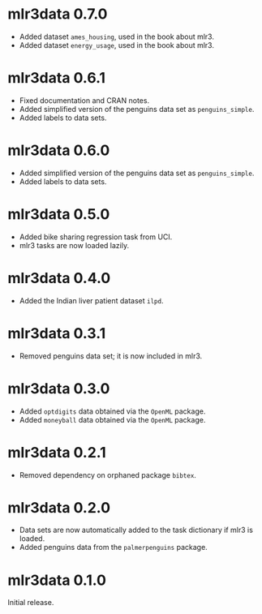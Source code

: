 # mlr3data 0.7.0

* Added dataset `ames_housing`, used in the book about mlr3.
* Added dataset `energy_usage`, used in the book about mlr3.

# mlr3data 0.6.1

* Fixed documentation and CRAN notes.
* Added simplified version of the penguins data set as `penguins_simple`.
* Added labels to data sets.

# mlr3data 0.6.0

* Added simplified version of the penguins data set as `penguins_simple`.
* Added labels to data sets.

# mlr3data 0.5.0

* Added bike sharing regression task from UCI.
* mlr3 tasks are now loaded lazily.

# mlr3data 0.4.0

* Added the Indian liver patient dataset `ilpd`.

# mlr3data 0.3.1

* Removed penguins data set; it is now included in mlr3.


# mlr3data 0.3.0

* Added `optdigits` data obtained via the `OpenML` package.
* Added `moneyball` data obtained via the `OpenML` package.

# mlr3data 0.2.1

* Removed dependency on orphaned package `bibtex`.

# mlr3data 0.2.0

* Data sets are now automatically added to the task dictionary if mlr3 is
  loaded.
* Added penguins data from the `palmerpenguins` package.

# mlr3data 0.1.0

Initial release.
